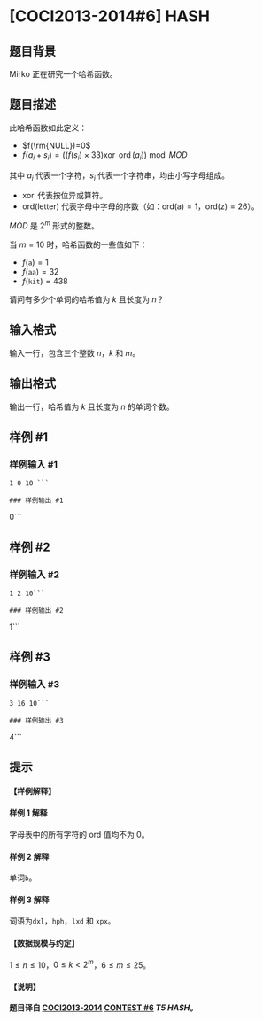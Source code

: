 # [COCI2013-2014#6] HASH

## 题目背景

Mirko 正在研究一个哈希函数。 

## 题目描述

此哈希函数如此定义：

- $f(\rm{NULL})=0$
- $f(a_i+s_i)=((f(s_i)\times33)\operatorname{xor}\ \operatorname{ord}(a_i))\bmod MOD$

其中 $a_i$ 代表一个字符，$s_i$ 代表一个字符串，均由小写字母组成。

- $\operatorname{xor}$ 代表按位异或算符。
- $\operatorname{ord(letter)}$ 代表字母中字母的序数（如：$\operatorname{ord(a)=1}$，$\operatorname{ord(z)= 26}$）。

$MOD$ 是 $2^m$ 形式的整数。

当 $m=10$ 时，哈希函数的一些值如下：

- $f(\texttt{a})=1$
- $f(\texttt{aa})=32$
- $f(\texttt{kit})=438$

请问有多少个单词的哈希值为 $k$ 且长度为 $n$？

## 输入格式

输入一行，包含三个整数 $n$，$k$ 和 $m$。

## 输出格式

输出一行，哈希值为 $k$ 且长度为 $n$ 的单词个数。

## 样例 #1

### 样例输入 #1
```
1 0 10 ```

### 样例输出 #1

```
0```

## 样例 #2

### 样例输入 #2
```
1 2 10```

### 样例输出 #2

```
1```

## 样例 #3

### 样例输入 #3
```
3 16 10```

### 样例输出 #3

```
4```

## 提示

#### 【样例解释】
#### 样例 1 解释
字母表中的所有字符的 $\text{ord}$ 值均不为 $0$。
#### 样例 2 解释
单词`b`。
#### 样例 3 解释
词语为`dxl`，`hph`，`lxd` 和 `xpx`。

#### 【数据规模与约定】
$1\le n\le 10$，$0\le k<2^m$，$6\le m\le 25$。

#### 【说明】
**题目译自 [COCI2013-2014](https://hsin.hr/coci/archive/2013_2014/) [CONTEST #6](https://hsin.hr/coci/archive/2013_2014/contest6_tasks.pdf)  _T5 HASH_。**
